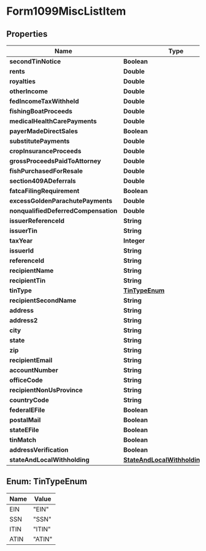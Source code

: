 

# Form1099MiscListItem


## Properties

| Name | Type | Description | Notes |
|------------ | ------------- | ------------- | -------------|
|**secondTinNotice** | **Boolean** |  |  [optional] |
|**rents** | **Double** |  |  [optional] |
|**royalties** | **Double** |  |  [optional] |
|**otherIncome** | **Double** |  |  [optional] |
|**fedIncomeTaxWithheld** | **Double** |  |  [optional] |
|**fishingBoatProceeds** | **Double** |  |  [optional] |
|**medicalHealthCarePayments** | **Double** |  |  [optional] |
|**payerMadeDirectSales** | **Boolean** |  |  [optional] |
|**substitutePayments** | **Double** |  |  [optional] |
|**cropInsuranceProceeds** | **Double** |  |  [optional] |
|**grossProceedsPaidToAttorney** | **Double** |  |  [optional] |
|**fishPurchasedForResale** | **Double** |  |  [optional] |
|**section409ADeferrals** | **Double** |  |  [optional] |
|**fatcaFilingRequirement** | **Boolean** |  |  [optional] |
|**excessGoldenParachutePayments** | **Double** |  |  [optional] |
|**nonqualifiedDeferredCompensation** | **Double** |  |  [optional] |
|**issuerReferenceId** | **String** |  |  [optional] |
|**issuerTin** | **String** |  |  [optional] |
|**taxYear** | **Integer** |  |  [optional] |
|**issuerId** | **String** |  |  [optional] |
|**referenceId** | **String** |  |  [optional] |
|**recipientName** | **String** |  |  [optional] |
|**recipientTin** | **String** |  |  [optional] |
|**tinType** | [**TinTypeEnum**](#TinTypeEnum) |  |  [optional] |
|**recipientSecondName** | **String** |  |  [optional] |
|**address** | **String** |  |  [optional] |
|**address2** | **String** |  |  [optional] |
|**city** | **String** |  |  [optional] |
|**state** | **String** |  |  [optional] |
|**zip** | **String** |  |  [optional] |
|**recipientEmail** | **String** |  |  [optional] |
|**accountNumber** | **String** |  |  [optional] |
|**officeCode** | **String** |  |  [optional] |
|**recipientNonUsProvince** | **String** |  |  [optional] |
|**countryCode** | **String** |  |  [optional] |
|**federalEFile** | **Boolean** |  |  [optional] |
|**postalMail** | **Boolean** |  |  [optional] |
|**stateEFile** | **Boolean** |  |  [optional] |
|**tinMatch** | **Boolean** |  |  [optional] |
|**addressVerification** | **Boolean** |  |  [optional] |
|**stateAndLocalWithholding** | [**StateAndLocalWithholdingRequest**](StateAndLocalWithholdingRequest.md) |  |  [optional] |



## Enum: TinTypeEnum

| Name | Value |
|---- | -----|
| EIN | &quot;EIN&quot; |
| SSN | &quot;SSN&quot; |
| ITIN | &quot;ITIN&quot; |
| ATIN | &quot;ATIN&quot; |




